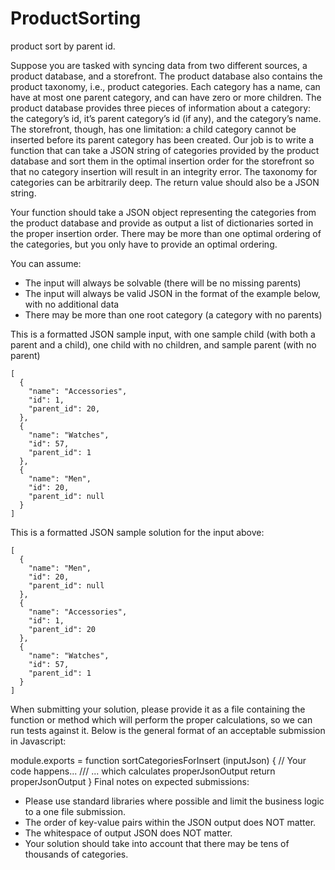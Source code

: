 # ProductSorting
product sort by parent id.


Suppose you are tasked with syncing data from two different sources, a product database, and a storefront. The product database also contains the product taxonomy, i.e., product categories. Each category has a name, can have at most one parent category, and can have zero or more children. The product database provides three pieces of information about a category: the category’s id, it’s parent category’s id (if any), and the category’s name. The storefront, though, has one limitation: a child category cannot be inserted before its parent category has been created. Our job is to write a function that can take a JSON string of categories provided by the product database and sort them in the optimal insertion order for the storefront so that no category insertion will result in an integrity error. The taxonomy for categories can be arbitrarily deep. The return value should also be a JSON string.

Your function should take a JSON object representing the categories from the product database and provide as output a list of dictionaries sorted in the proper insertion order. There may be more than one optimal ordering of the categories, but you only have to provide an optimal ordering.

You can assume:
- The input will always be solvable (there will be no missing parents)
- The input will always be valid JSON in the format of the example below, with no additional data
- There may be more than one root category (a category with no parents)

This is a formatted JSON sample input, with one sample child (with both a parent and a child), one child with no children, and sample parent (with no parent)
```
[
  {
    "name": "Accessories",
    "id": 1,
    "parent_id": 20,
  },
  {
    "name": "Watches",
    "id": 57,
    "parent_id": 1
  },
  {
    "name": "Men",
    "id": 20,
    "parent_id": null
  }
]
```

This is a formatted JSON sample solution for the input above:
```
[
  {
    "name": "Men",
    "id": 20,
    "parent_id": null
  },
  {
    "name": "Accessories",
    "id": 1,
    "parent_id": 20
  },
  {
    "name": "Watches",
    "id": 57,
    "parent_id": 1
  }
]

```
When submitting your solution, please provide it as a file containing the function or method which will perform the proper calculations, so we can run tests against it. Below is the general format of an acceptable submission in Javascript:

module.exports = function sortCategoriesForInsert (inputJson) {
  // Your code happens...
  ///   ... which calculates properJsonOutput
  return properJsonOutput
}
Final notes on expected submissions:
- Please use standard libraries where possible and limit the business logic to a one file submission.
- The order of key-value pairs within the JSON output does NOT matter.
- The whitespace of output JSON does NOT matter.
- Your solution should take into account that there may be tens of thousands of categories.
